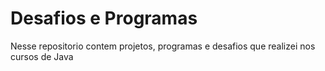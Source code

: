 # Desafios e Programas
Nesse repositorio contem projetos, programas e desafios que realizei nos cursos de Java


